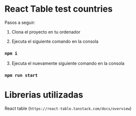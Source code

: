 # React Table test countries

Pasos a seguir:

1. Clona el proyecto en tu ordenador

2. Ejecuta el siguiente comando en la consola

### `npm i`

3. Ejecuta el nuevamente siguiente comando en la consola

### `npm run start`

# Librerias utilizadas

React table (`https://react-table.tanstack.com/docs/overview`)
